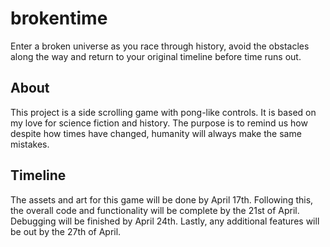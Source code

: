 # brokentime
Enter a broken universe as you race through history, avoid the obstacles along the way and return to your original timeline before time runs out.
## About
This project is a side scrolling game with pong-like controls. It is based on my love for science fiction and history. The purpose is to remind us how despite how times have changed, humanity will always make the same mistakes.
## Timeline
The assets and art for this game will be done by April 17th. Following this, the overall code and functionality will be complete by the 21st of April. Debugging will be finished by April 24th. Lastly, any additional features will be out by the 27th of April.
